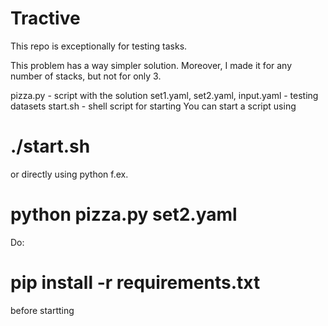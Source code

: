 # Tractive
This repo is exceptionally for testing tasks.

This problem has a way simpler solution. Moreover, I made it for any number of stacks, but not for only 3. 


pizza.py - script with the solution
set1.yaml, set2.yaml, input.yaml - testing datasets
start.sh - shell script for starting 
You can start a script using 
# ./start.sh 
or directly using python f.ex.
# python pizza.py set2.yaml 
Do: 
# pip install -r requirements.txt
before startting
